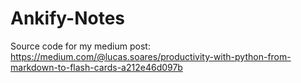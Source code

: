 # Ankify-Notes
Source code for my medium post: https://medium.com/@lucas.soares/productivity-with-python-from-markdown-to-flash-cards-a212e46d097b
